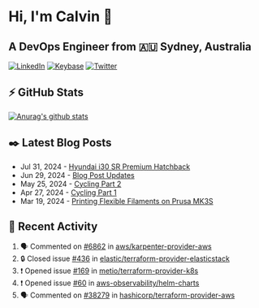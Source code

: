 # Hi, I'm Calvin 🍭
## A DevOps Engineer from 🇦🇺 Sydney, Australia</h3>

[![LinkedIn](https://img.shields.io/badge/-c–bui-0077B5?style=flat-square&labelColor=0077B5&logo=LinkedIn&logoColor=white)](https://www.linkedin.com/in/c-bui/)
[![Keybase](https://img.shields.io/badge/-calvinbui-ff6f21?style=flat-square&labelColor=ff6f21&logo=Keybase&logoColor=white)](https://keybase.io/calvinbui)
[![Twitter](https://img.shields.io/badge/-ASAPCalvin-1DA1F2?style=flat-square&labelColor=1DA1F2&logo=Twitter&logoColor=white)](https://twitter.com/ASAPCalvin)

<!-- https://github.com/rishavanand/github-profilinator -->
## ⚡ GitHub Stats
[![Anurag's github stats](https://github-readme-stats.vercel.app/api?username=calvinbui&count_private=true&hide_title=true)](https://github.com/anuraghazra/github-readme-stats)

<!-- https://github.com/gautamkrishnar/blog-post-workflow -->
## ✒️ Latest Blog Posts

<!-- BLOG-POST-LIST:START -->
- Jul 31, 2024 - [Hyundai i30 SR Premium Hatchback](https://calvin.me/hyundai-i30-sr-premium-hatchback)
- Jun 29, 2024 - [Blog Post Updates](https://calvin.me/blog-post-updates)
- May 25, 2024 - [Cycling Part 2](https://calvin.me/cycling-part-2)
- Apr 27, 2024 - [Cycling Part 1](https://calvin.me/cycling-part-1)
- Mar 19, 2024 - [Printing Flexible Filaments on Prusa MK3S](https://calvin.me/printing-flexible-filaments-on-prusa-mk3s)

<!-- BLOG-POST-LIST:END -->

## 🏃‍ Recent Activity

<!--START_SECTION:activity-->
1. 🗣 Commented on [#6862](https://github.com/aws/karpenter-provider-aws/issues/6862#issuecomment-2316527952) in [aws/karpenter-provider-aws](https://github.com/aws/karpenter-provider-aws)
2. 🔒 Closed issue [#436](https://github.com/elastic/terraform-provider-elasticstack/issues/436) in [elastic/terraform-provider-elasticstack](https://github.com/elastic/terraform-provider-elasticstack)
3. ❗ Opened issue [#169](https://github.com/metio/terraform-provider-k8s/issues/169) in [metio/terraform-provider-k8s](https://github.com/metio/terraform-provider-k8s)
4. ❗ Opened issue [#60](https://github.com/aws-observability/helm-charts/issues/60) in [aws-observability/helm-charts](https://github.com/aws-observability/helm-charts)
5. 🗣 Commented on [#38279](https://github.com/hashicorp/terraform-provider-aws/issues/38279#issuecomment-2212833856) in [hashicorp/terraform-provider-aws](https://github.com/hashicorp/terraform-provider-aws)
<!--END_SECTION:activity-->
